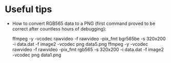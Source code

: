 Useful tips
===========
* How to convert RGB565 data to a PNG (first command proved to be correct after
countless hours of debugging):


	ffmpeg -y -vcodec rawvideo -f rawvideo -pix_fmt bgr565be -s 320x200 -i data.dat -f image2 -vcodec png data5.png 
	ffmpeg -y -vcodec rawvideo -f rawvideo -pix_fmt rgb565 -s 320x200 -i data.dat -f image2 -vcodec png data1.png

